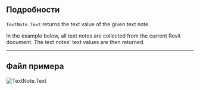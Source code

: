 ## Подробности
`TextNote.Text` returns the text value of the given text note.

In the example below, all text notes are collected from the current Revit document. The text notes' text values are then returned.

___
## Файл примера

![TextNote.Text](./Revit.Elements.TextNote.Text_img.jpg)
